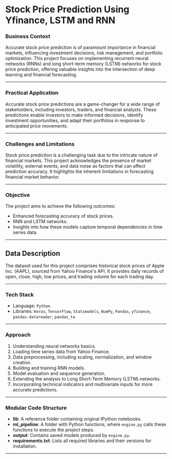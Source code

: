 # Stock Price Prediction Using Yfinance, LSTM and RNN

### Business Context

Accurate stock price prediction is of paramount importance in financial markets, influencing investment decisions, risk management, and portfolio optimization. This project focuses on implementing recurrent neural networks (RNNs) and long short-term memory (LSTM) networks for stock price prediction, offering valuable insights into the intersection of deep learning and financial forecasting.

---

### Practical Application

Accurate stock price predictions are a game-changer for a wide range of stakeholders, including investors, traders, and financial analysts. These predictions enable investors to make informed decisions, identify investment opportunities, and adapt their portfolios in response to anticipated price movements.

---

### Challenges and Limitations

Stock price prediction is a challenging task due to the intricate nature of financial markets. This project acknowledges the presence of market volatility, external events, and data noise as factors that can affect prediction accuracy. It highlights the inherent limitations in forecasting financial market behavior.

---

### Objective

The project aims to achieve the following outcomes:

- Enhanced forecasting accuracy of stock prices.
- RNN and LSTM networks.
- Insights into how these models capture temporal dependencies in time series data.

---

## Data Description

The dataset used for this project comprises historical stock prices of Apple Inc. (AAPL), sourced from Yahoo Finance's API. It provides daily records of open, close, high, low prices, and trading volume for each trading day.

---

### Tech Stack

- Language: `Python`
- Libraries: `Keras`, `TensorFlow`, `Statsmodels`, `NumPy`, `Pandas`, `yfinance`, `pandas-datareader`, `pandas_ta`

---

### Approach

1. Understanding neural networks basics.
2. Loading time series data from Yahoo Finance.
3. Data preprocessing, including scaling, normalization, and window creation.
4. Building and training RNN models.
5. Model evaluation and sequence generation.
6. Extending the analysis to Long Short-Term Memory (LSTM) networks.
7. Incorporating technical indicators and multivariate inputs for more accurate predictions.

---

### Modular Code Structure

- **lib**: A reference folder containing original IPython notebooks.
- **ml_pipeline**: A folder with Python functions, where `engine.py` calls these functions to execute the project steps.
- **output**: Contains saved models produced by `engine.py`.
- **requirements.txt**: Lists all required libraries and their versions for installation.

---



